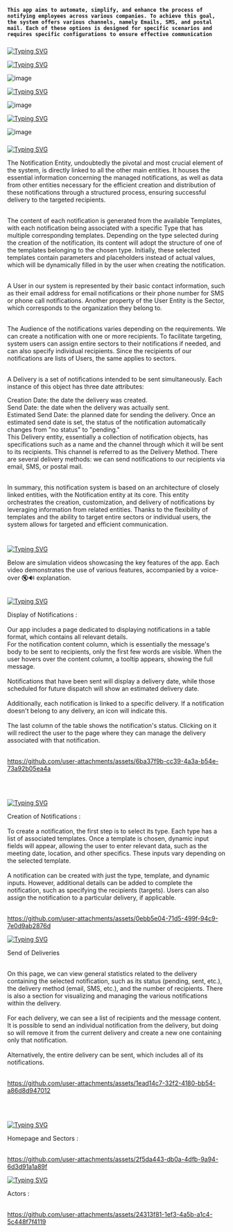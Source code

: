 

**`This app aims to automate, simplify, and enhance the process of notifying employees across various companies. To achieve this goal, the system offers various channels, namely Emails, SMS, and postal mail. Each of these options is designed for specific scenarios and requires specific configurations to ensure effective communication`**


###

<a href="https://git.io/typing-svg"><img src="https://readme-typing-svg.demolab.com?font=Fira+Code&duration=1&pause=1000&color=8EF720&width=435&lines=Architecture&random=false&center=true&vCenter=true" alt="Typing SVG" /></a>


<a href="https://git.io/typing-svg"><img src="https://readme-typing-svg.demolab.com?font=Fira+Code&weight=200&duration=1&pause=1000&color=BFF71B&width=435&lines=Class+Diagram%3A" alt="Typing SVG" /></a>

![image](https://github.com/user-attachments/assets/49c05cc2-e3ad-4549-ab31-42cb4bbf16cc)


<a href="https://git.io/typing-svg"><img src="https://readme-typing-svg.demolab.com?font=Fira+Code&weight=200&duration=1&pause=1000&color=BFF71B&width=435&lines=ERD" alt="Typing SVG" /></a>

![image](https://github.com/user-attachments/assets/567d682c-2810-44c0-8217-d00d9b49a1e8)


<a href="https://git.io/typing-svg"><img src="https://readme-typing-svg.demolab.com?font=Fira+Code&weight=200&duration=1&pause=1000&color=BFF71B&width=435&lines=Sequence+Diagram" alt="Typing SVG" /></a>

![image](https://github.com/user-attachments/assets/1aa4358b-df3e-46ce-b1c5-f08b8e1c434b)


###

<a href="https://git.io/typing-svg"><img src="https://readme-typing-svg.demolab.com?font=Fira+Code&duration=1&pause=1000&color=8EF720&width=435&lines=Elements" alt="Typing SVG" /></a>


The Notification Entity, undoubtedly the pivotal and most crucial element of the system, is directly linked to all the other main entities. It houses the essential information concerning the managed notifications, as well as data from other entities necessary for the efficient creation and distribution of these notifications through a structured process, ensuring successful delivery to the targeted recipients.<br><br>

The content of each notification is generated from the available Templates, with each notification being associated with a specific Type that has multiple corresponding templates. Depending on the type selected during the creation of the notification, its content will adopt the structure of one of the templates belonging to the chosen type. Initially, these selected templates contain parameters and placeholders instead of actual values, which will be dynamically filled in by the user when creating the notification.<br><br>

A User in our system is represented by their basic contact information, such as their email address for email notifications or their phone number for SMS or phone call notifications. Another property of the User Entity is the Sector, which corresponds to the organization they belong to.<br><br>

The Audience of the notifications varies depending on the requirements. We can create a notification with one or more recipients. To facilitate targeting, system users can assign entire sectors to their notifications if needed, and can also specify individual recipients. Since the recipients of our notifications are lists of Users, the same applies to sectors.<br><br>

A Delivery is a set of notifications intended to be sent simultaneously. Each instance of this object has three date attributes:<br>

Creation Date: the date the delivery was created.<br>
Send Date: the date when the delivery was actually sent.<br>
Estimated Send Date: the planned date for sending the delivery. Once an estimated send date is set, the status of the notification automatically changes from "no status" to "pending."<br>
This Delivery entity, essentially a collection of notification objects, has specifications such as a name and the channel through which it will be sent to its recipients. This channel is referred to as the Delivery Method. There are several delivery methods: we can send notifications to our recipients via email, SMS, or postal mail.<br><br>

In summary, this notification system is based on an architecture of closely linked entities, with the Notification entity at its core. This entity orchestrates the creation, customization, and delivery of notifications by leveraging information from related entities. Thanks to the flexibility of templates and the ability to target entire sectors or individual users, the system allows for targeted and efficient communication.<br><br>


###


<a href="https://git.io/typing-svg"><img src="https://readme-typing-svg.demolab.com?font=Fira+Code&duration=1&pause=1000&color=8EF720&width=435&lines=Introduction" alt="Typing SVG" /></a>

Below are simulation videos showcasing the key features of the app. Each video demonstrates the use of various features, accompanied by a voice-over 🔇🔊 explanation.
<br><br>

<a href="https://git.io/typing-svg"><img src="https://readme-typing-svg.demolab.com?font=Fira+Code&weight=200&duration=1&pause=1000&color=BFF71B&width=435&lines=Display+of+Notifications" alt="Typing SVG" /></a>

Display of Notifications : <br><br>
Our app includes a page dedicated to displaying notifications in a table format, which contains all relevant details. <br>
For the notification content column, which is essentially the message's body to be sent to recipients, only the first few words are visible. When the user hovers over the content column, a tooltip appears, showing the full message.<br><br>
Notifications that have been sent will display a delivery date, while those scheduled for future dispatch will show an estimated delivery date. <br><br>
Additionally, each notification is linked to a specific delivery. If a notification doesn't belong to any delivery, an icon will indicate this.<br><br>
The last column of the table shows the notification's status. Clicking on it will redirect the user to the page where they can manage the delivery associated with that notification.<br><br>

https://github.com/user-attachments/assets/6ba37f9b-cc39-4a3a-b54e-73a92b05ea4a

<br><br>


<a href="https://git.io/typing-svg"><img src="https://readme-typing-svg.demolab.com?font=Fira+Code&weight=200&duration=1&pause=1000&color=BFF71B&width=435&lines=Creation+of+Notifications+" alt="Typing SVG" /></a>

Creation of Notifications :<br><br>
To create a notification, the first step is to select its type. Each type has a list of associated templates. Once a template is chosen, dynamic input fields will appear, allowing the user to enter relevant data, such as the meeting date, location, and other specifics. These inputs vary depending on the selected template.<br><br>
A notification can be created with just the type, template, and dynamic inputs. However, additional details can be added to complete the notification, such as specifying the recipients (targets). Users can also assign the notification to a particular delivery, if applicable.<br><br>

https://github.com/user-attachments/assets/0ebb5e04-71d5-499f-94c9-7e0d9ab2876d



<a href="https://git.io/typing-svg"><img src="https://readme-typing-svg.demolab.com?font=Fira+Code&weight=200&duration=1&pause=1000&color=BFF71B&width=435&lines=Send+of+Deliveries" alt="Typing SVG" /></a>


Send of Deliveries <br><br>

On this page, we can view general statistics related to the delivery containing the selected notification, such as its status (pending, sent, etc.), the delivery method (email, SMS, etc.), and the number of recipients. There is also a section for visualizing and managing the various notifications within the delivery.<br><br>
For each delivery, we can see a list of recipients and the message content. It is possible to send an individual notification from the delivery, but doing so will remove it from the current delivery and create a new one containing only that notification. <br><br>
Alternatively, the entire delivery can be sent, which includes all of its notifications.<br><br>

https://github.com/user-attachments/assets/1ead14c7-32f2-4180-bb54-a86d8d947012

<br><br>


<a href="https://git.io/typing-svg"><img src="https://readme-typing-svg.demolab.com?font=Fira+Code&weight=200&duration=1&pause=1000&color=BFF71B&width=435&lines=Homepage+and+Sectors" alt="Typing SVG" /></a>

Homepage and Sectors :<br><br>



https://github.com/user-attachments/assets/2f5da443-db0a-4dfb-9a94-6d3d91a1a89f



<a href="https://git.io/typing-svg"><img src="https://readme-typing-svg.demolab.com?font=Fira+Code&weight=200&duration=1&pause=1000&color=BFF71B&width=435&lines=Actors" alt="Typing SVG" /></a>

Actors : <br><br>


https://github.com/user-attachments/assets/24313f81-1ef3-4a5b-a1c4-5c448f7f4119



